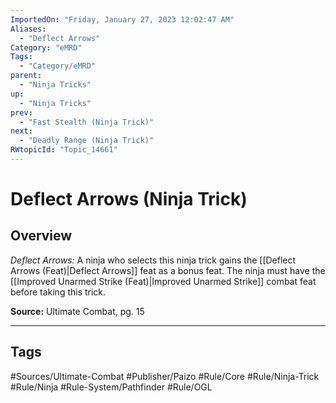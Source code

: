 ```yaml
---
ImportedOn: "Friday, January 27, 2023 12:02:47 AM"
Aliases:
  - "Deflect Arrows"
Category: "eMRD"
Tags:
  - "Category/eMRD"
parent:
  - "Ninja Tricks"
up:
  - "Ninja Tricks"
prev:
  - "Fast Stealth (Ninja Trick)"
next:
  - "Deadly Range (Ninja Trick)"
RWtopicId: "Topic_14661"
---
```

# Deflect Arrows (Ninja Trick)
## Overview
*Deflect Arrows:* A ninja who selects this ninja trick gains the [[Deflect Arrows (Feat)|Deflect Arrows]] feat as a bonus feat. The ninja must have the [[Improved Unarmed Strike (Feat)|Improved Unarmed Strike]] combat feat before taking this trick.

**Source:** Ultimate Combat, pg. 15


---
## Tags
#Sources/Ultimate-Combat #Publisher/Paizo #Rule/Core #Rule/Ninja-Trick #Rule/Ninja #Rule-System/Pathfinder #Rule/OGL

